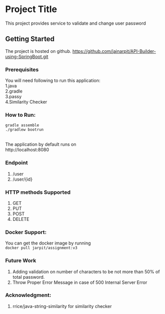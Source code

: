# Project Title
This project provides service to validate and change user password

## Getting Started
The project is hosted on github.
https://github.com/jainarpit/API-Builder-using-SpringBoot.git

### Prerequisites
You will need following to run this application: 
<br>1.java
<br>2.gradle
<br>3.passy
<br>4.Similarity Checker

### How to Run:
```gradle assemble``` <br>
```./gradlew bootrun```

<br> The application by default runs on <br>
http://localhost:8080

### Endpoint
1. /user
2. /user/{id}

### HTTP methods Supported

1. GET
2. PUT
3. POST
4. DELETE

### Docker Support:
You can get the docker image by running <br>
``docker pull jarpit/assignment:v3``


### Future Work
1. Adding validation on number of characters to be not more than 50% of total password.
2. Throw Proper Error Message in case of 500 Internal Server Error

### Acknowledgment:

1. rrice/java-string-similarity for similarity checker
